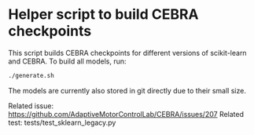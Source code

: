 # Helper script to build CEBRA checkpoints

This script builds CEBRA checkpoints for different versions of scikit-learn and CEBRA.
To build all models, run:

```bash
./generate.sh
```

The models are currently also stored in git directly due to their small size.

Related issue: https://github.com/AdaptiveMotorControlLab/CEBRA/issues/207
Related test: tests/test_sklearn_legacy.py
